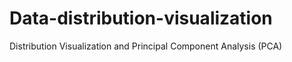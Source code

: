 # Data-distribution-visualization
Distribution Visualization and Principal Component Analysis (PCA)
